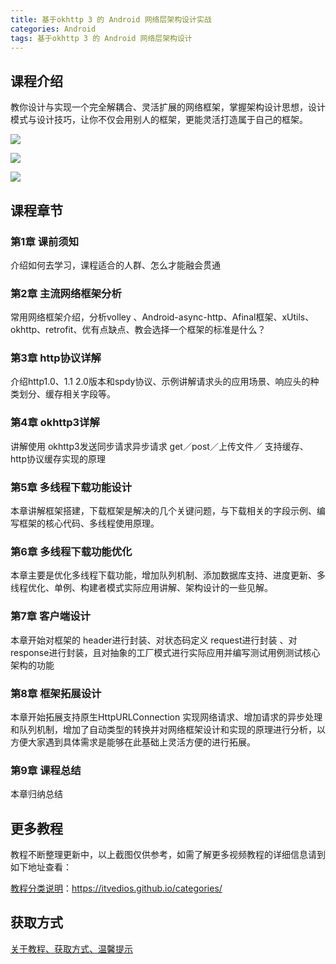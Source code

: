 ```yaml
---
title: 基于okhttp 3 的 Android 网络层架构设计实战
categories: Android
tags: 基于okhttp 3 的 Android 网络层架构设计
---
```


## 课程介绍

教你设计与实现一个完全解耦合、灵活扩展的网络框架，掌握架构设计思想，设计模式与设计技巧，让你不仅会用别人的框架，更能灵活打造属于自己的框架。

![](http://oqn6ggw87.bkt.clouddn.com/Android网络层架构设计实战1.png)

<!--more-->

![](http://oqn6ggw87.bkt.clouddn.com/Android网络层架构设计实战2.png)

![](http://oqn6ggw87.bkt.clouddn.com/Android网络层架构设计实战3.png)

## 课程章节

### 第1章 课前须知

介绍如何去学习，课程适合的人群、怎么才能融会贯通

### 第2章 主流网络框架分析

常用网络框架介绍，分析volley 、Android-async-http、Afinal框架、xUtils、okhttp、retrofit、优有点缺点、教会选择一个框架的标准是什么？

### 第3章 http协议详解

介绍http1.0、1.1 2.0版本和spdy协议、示例讲解请求头的应用场景、响应头的种类划分、缓存相关字段等。

### 第4章 okhttp3详解

讲解使用 okhttp3发送同步请求异步请求 get／post／上传文件／ 支持缓存、 http协议缓存实现的原理

### 第5章 多线程下载功能设计

本章讲解框架搭建，下载框架是解决的几个关键问题，与下载相关的字段示例、编写框架的核心代码、多线程使用原理。

### 第6章 多线程下载功能优化

本章主要是优化多线程下载功能，增加队列机制、添加数据库支持、进度更新、多线程优化、单例、构建者模式实际应用讲解、架构设计的一些见解。

### 第7章 客户端设计

本章开始对框架的 header进行封装、对状态码定义 request进行封装 、对response进行封装，且对抽象的工厂模式进行实际应用并编写测试用例测试核心架构的功能

### 第8章 框架拓展设计

本章开始拓展支持原生HttpURLConnection 实现网络请求、增加请求的异步处理和队列机制，增加了自动类型的转换并对网络框架设计和实现的原理进行分析，以方便大家遇到具体需求是能够在此基础上灵活方便的进行拓展。

### 第9章 课程总结

本章归纳总结

## 更多教程

教程不断整理更新中，以上截图仅供参考，如需了解更多视频教程的详细信息请到如下地址查看：

[教程分类说明](https://itvedios.github.io/categories/)：<https://itvedios.github.io/categories/>

## 获取方式

[关于教程、获取方式、温馨提示](https://itvedios.github.io/about/)